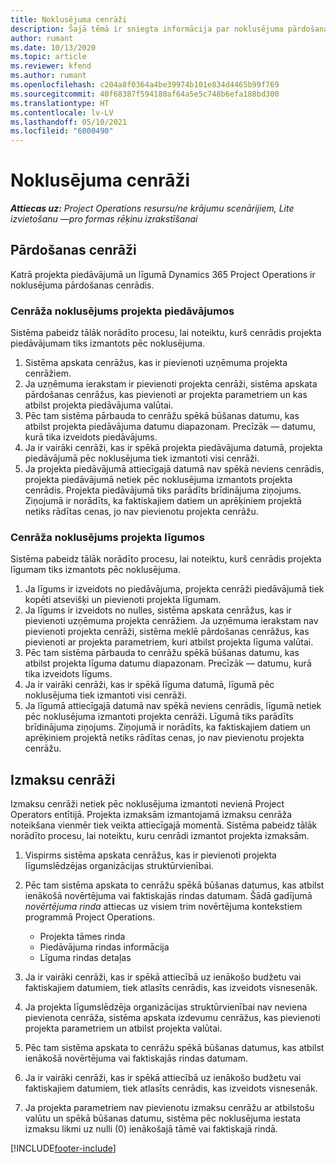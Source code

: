 ```yaml
---
title: Noklusējuma cenrāži
description: Šajā tēmā ir sniegta informācija par noklusējuma pārdošanas un izmaksu cenrāžiem programmā Project Operations.
author: rumant
ms.date: 10/13/2020
ms.topic: article
ms.reviewer: kfend
ms.author: rumant
ms.openlocfilehash: c204a8f0364a4be39974b101e834d4465b99f769
ms.sourcegitcommit: 40f68387f594180af64a5e5c748b6efa188bd300
ms.translationtype: HT
ms.contentlocale: lv-LV
ms.lasthandoff: 05/10/2021
ms.locfileid: "6000490"
---
```

# <a name="default-price-lists"></a>Noklusējuma cenrāži

_**Attiecas uz:** Project Operations resursu/ne krājumu scenārijiem, Lite izvietošanu —pro formas rēķinu izrakstīšanai_

## <a name="sales-price-lists"></a>Pārdošanas cenrāži

Katrā projekta piedāvājumā un līgumā Dynamics 365 Project Operations ir noklusējuma pārdošanas cenrādis. 

### <a name="price-list-default-on-project-quotes"></a>Cenrāža noklusējums projekta piedāvājumos
Sistēma pabeidz tālāk norādīto procesu, lai noteiktu, kurš cenrādis projekta piedāvājumam tiks izmantots pēc noklusējuma.

1. Sistēma apskata cenrāžus, kas ir pievienoti uzņēmuma projekta cenrāžiem. 
2. Ja uzņēmuma ierakstam ir pievienoti projekta cenrāži, sistēma apskata pārdošanas cenrāžus, kas pievienoti ar projekta parametriem un kas atbilst projekta piedāvājuma valūtai.
3. Pēc tam sistēma pārbauda to cenrāžu spēkā būšanas datumu, kas atbilst projekta piedāvājuma datumu diapazonam. Precīzāk — datumu, kurā tika izveidots piedāvājums.
4. Ja ir vairāki cenrāži, kas ir spēkā projekta piedāvājuma datumā, projekta piedāvājumā pēc noklusējuma tiek izmantoti visi cenrāži.
5. Ja projekta piedāvājumā attiecīgajā datumā nav spēkā neviens cenrādis, projekta piedāvājumā netiek pēc noklusējuma izmantots projekta cenrādis. Projekta piedāvājumā tiks parādīts brīdinājuma ziņojums. Ziņojumā ir norādīts, ka faktiskajiem datiem un aprēķiniem projektā netiks rādītas cenas, jo nav pievienotu projekta cenrāžu.

### <a name="price-list-default-on-project-contracts"></a>Cenrāža noklusējums projekta līgumos 
Sistēma pabeidz tālāk norādīto procesu, lai noteiktu, kurš cenrādis projekta līgumam tiks izmantots pēc noklusējuma.

1. Ja līgums ir izveidots no piedāvājuma, projekta cenrāži piedāvājumā tiek kopēti atsevišķi un pievienoti projekta līgumam.
2. Ja līgums ir izveidots no nulles, sistēma apskata cenrāžus, kas ir pievienoti uzņēmuma projekta cenrāžiem. Ja uzņēmuma ierakstam nav pievienoti projekta cenrāži, sistēma meklē pārdošanas cenrāžus, kas pievienoti ar projekta parametriem, kuri atbilst projekta līguma valūtai.
4. Pēc tam sistēma pārbauda to cenrāžu spēkā būšanas datumu, kas atbilst projekta līguma datumu diapazonam. Precīzāk — datumu, kurā tika izveidots līgums.
5. Ja ir vairāki cenrāži, kas ir spēkā līguma datumā, līgumā pēc noklusējuma tiek izmantoti visi cenrāži.
6. Ja līgumā attiecīgajā datumā nav spēkā neviens cenrādis, līgumā netiek pēc noklusējuma izmantoti projekta cenrāži. Līgumā tiks parādīts brīdinājuma ziņojums. Ziņojumā ir norādīts, ka faktiskajiem datiem un aprēķiniem projektā netiks rādītas cenas, jo nav pievienotu projekta cenrāžu.

## <a name="cost-price-lists"></a>Izmaksu cenrāži

Izmaksu cenrāži netiek pēc noklusējuma izmantoti nevienā Project Operators entītijā. Projekta izmaksām izmantojamā izmaksu cenrāža noteikšana vienmēr tiek veikta attiecīgajā momentā. Sistēma pabeidz tālāk norādīto procesu, lai noteiktu, kuru cenrādi izmantot projekta izmaksām.

1. Vispirms sistēma apskata cenrāžus, kas ir pievienoti projekta līgumslēdzējas organizācijas struktūrvienībai.
2. Pēc tam sistēma apskata to cenrāžu spēkā būšanas datumus, kas atbilst ienākošā novērtējuma vai faktiskajās rindas datumam. Šādā gadījumā *novērtējuma rinda* attiecas uz visiem trim novērtējuma kontekstiem programmā Project Operations.

    - Projekta tāmes rinda
    - Piedāvājuma rindas informācija
    - Līguma rindas detaļas
  
3. Ja ir vairāki cenrāži, kas ir spēkā attiecībā uz ienākošo budžetu vai faktiskajiem datumiem, tiek atlasīts cenrādis, kas izveidots visnesenāk.
4. Ja projekta līgumslēdzēja organizācijas struktūrvienībai nav neviena pievienota cenrāža, sistēma apskata izdevumu cenrāžus, kas pievienoti projekta parametriem un atbilst projekta valūtai.
5. Pēc tam sistēma apskata to cenrāžu spēkā būšanas datumus, kas atbilst ienākošā novērtējuma vai faktiskajās rindas datumam. 
6. Ja ir vairāki cenrāži, kas ir spēkā attiecībā uz ienākošo budžetu vai faktiskajiem datumiem, tiek atlasīts cenrādis, kas izveidots visnesenāk.
7. Ja projekta parametriem nav pievienotu izmaksu cenrāžu ar atbilstošu valūtu un spēkā būšanas datumu, sistēma pēc noklusējuma iestata izmaksu likmi uz nulli (0) ienākošajā tāmē vai faktiskajā rindā.


[!INCLUDE[footer-include](../includes/footer-banner.md)]